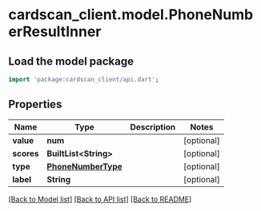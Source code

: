 # cardscan_client.model.PhoneNumberResultInner

## Load the model package
```dart
import 'package:cardscan_client/api.dart';
```

## Properties
Name | Type | Description | Notes
------------ | ------------- | ------------- | -------------
**value** | **num** |  | [optional] 
**scores** | **BuiltList&lt;String&gt;** |  | [optional] 
**type** | [**PhoneNumberType**](PhoneNumberType.md) |  | [optional] 
**label** | **String** |  | [optional] 

[[Back to Model list]](../README.md#documentation-for-models) [[Back to API list]](../README.md#documentation-for-api-endpoints) [[Back to README]](../README.md)


